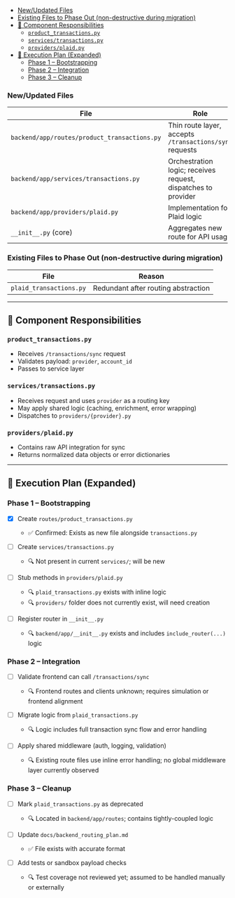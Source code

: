 <!--toc:start-->

- [New/Updated Files](#newupdated-files)
- [Existing Files to Phase Out (non-destructive during migration)](#existing-files-to-phase-out-non-destructive-during-migration)
- [🧩 Component Responsibilities](#🧩-component-responsibilities)
  - [`product_transactions.py`](#producttransactionspy)
  - [`services/transactions.py`](#servicestransactionspy)
  - [`providers/plaid.py`](#providersplaidpy)
- [🚧 Execution Plan (Expanded)](#🚧-execution-plan-expanded)
  - [Phase 1 – Bootstrapping](#phase-1-bootstrapping)
  - [Phase 2 – Integration](#phase-2-integration)
  - [Phase 3 – Cleanup](#phase-3-cleanup)
  <!--toc:end-->

### New/Updated Files

| File                                         | Role                                                          |
| -------------------------------------------- | ------------------------------------------------------------- |
| `backend/app/routes/product_transactions.py` | Thin route layer, accepts `/transactions/sync` requests       |
| `backend/app/services/transactions.py`       | Orchestration logic; receives request, dispatches to provider |
| `backend/app/providers/plaid.py`             | Implementation for Plaid logic                                |
| `__init__.py` (core)                         | Aggregates new route for API usage                            |

### Existing Files to Phase Out (non-destructive during migration)

| File                    | Reason                              |
| ----------------------- | ----------------------------------- |
| `plaid_transactions.py` | Redundant after routing abstraction |

---

## 🧩 Component Responsibilities

### `product_transactions.py`

- Receives `/transactions/sync` request
- Validates payload: `provider`, `account_id`
- Passes to service layer

### `services/transactions.py`

- Receives request and uses `provider` as a routing key
- May apply shared logic (caching, enrichment, error wrapping)
- Dispatches to `providers/{provider}.py`

### `providers/plaid.py`

- Contains raw API integration for sync
- Returns normalized data objects or error dictionaries

---

## 🚧 Execution Plan (Expanded)

### Phase 1 – Bootstrapping

- [x] Create `routes/product_transactions.py`
  - ✅ Confirmed: Exists as new file alongside `transactions.py`

- [ ] Create `services/transactions.py`
  - 🔍 Not present in current `services/`; will be new

- [ ] Stub methods in `providers/plaid.py`
  - 🔍 `plaid_transactions.py` exists with inline logic
  - 🔍 `providers/` folder does not currently exist, will need creation

- [ ] Register router in `__init__.py`
  - 🔍 `backend/app/__init__.py` exists and includes `include_router(...)` logic

### Phase 2 – Integration

- [ ] Validate frontend can call `/transactions/sync`
  - 🔍 Frontend routes and clients unknown; requires simulation or frontend alignment

- [ ] Migrate logic from `plaid_transactions.py`
  - 🔍 Logic includes full transaction sync flow and error handling

- [ ] Apply shared middleware (auth, logging, validation)
  - 🔍 Existing route files use inline error handling; no global middleware layer currently observed

### Phase 3 – Cleanup

- [ ] Mark `plaid_transactions.py` as deprecated
  - 🔍 Located in `backend/app/routes`; contains tightly-coupled logic

- [ ] Update `docs/backend_routing_plan.md`
  - ✅ File exists with accurate format

- [ ] Add tests or sandbox payload checks
  - 🔍 Test coverage not reviewed yet; assumed to be handled manually or externally
